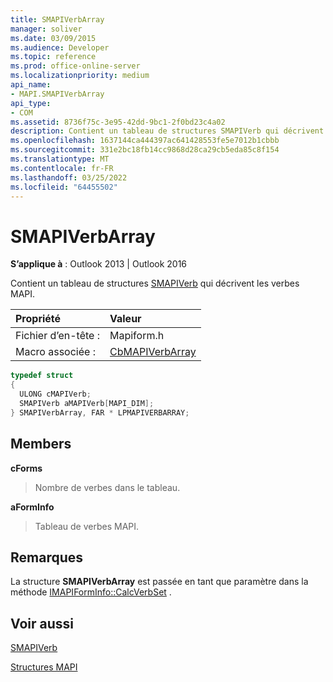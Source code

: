 ```yaml
---
title: SMAPIVerbArray
manager: soliver
ms.date: 03/09/2015
ms.audience: Developer
ms.topic: reference
ms.prod: office-online-server
ms.localizationpriority: medium
api_name:
- MAPI.SMAPIVerbArray
api_type:
- COM
ms.assetid: 8736f75c-3e95-42dd-9bc1-2f0bd23c4a02
description: Contient un tableau de structures SMAPIVerb qui décrivent les verbes MAPI pour Outlook 2013 et Outlook 2016.
ms.openlocfilehash: 1637144ca444397ac641428553fe5e7012b1cbbb
ms.sourcegitcommit: 331e2bc18fb14cc9868d28ca29cb5eda85c8f154
ms.translationtype: MT
ms.contentlocale: fr-FR
ms.lasthandoff: 03/25/2022
ms.locfileid: "64455502"
---
```

# <a name="smapiverbarray"></a>SMAPIVerbArray

  
  
**S’applique à** : Outlook 2013 | Outlook 2016 
  
Contient un tableau de structures [SMAPIVerb](smapiverb.md) qui décrivent les verbes MAPI. 
  
|Propriété |Valeur |
|:-----|:-----|
|Fichier d’en-tête :  <br/> |Mapiform.h  <br/> |
|Macro associée :  <br/> |[CbMAPIVerbArray](cbmapiverbarray.md) <br/> |
   
```cpp
typedef struct
{
  ULONG cMAPIVerb;
  SMAPIVerb aMAPIVerb[MAPI_DIM];
} SMAPIVerbArray, FAR * LPMAPIVERBARRAY;

```

## <a name="members"></a>Members

 **cForms**
  
> Nombre de verbes dans le tableau.
    
 **aFormInfo**
  
> Tableau de verbes MAPI.
    
## <a name="remarks"></a>Remarques

La structure **SMAPIVerbArray** est passée en tant que paramètre dans la méthode [IMAPIFormInfo::CalcVerbSet](imapiforminfo-calcverbset.md) . 
  
## <a name="see-also"></a>Voir aussi



[SMAPIVerb](smapiverb.md)


[Structures MAPI](mapi-structures.md)

